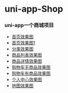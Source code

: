 <!--
 * @Descripttion: 
 * @version: 
 * @Author: windowdotonload
-->

# uni-app-Shop

### uni-app一个商城项目

* [首页效果图](https://s3.ax1x.com/2020/12/10/rPoQHI.png)
* [首页效果图1](https://s3.ax1x.com/2020/12/10/rPo1Et.png)
* [分类效果图](https://s3.ax1x.com/2020/12/10/rPoY8S.png)
* [商品列表效果图](https://s3.ax1x.com/2020/12/10/rPor5V.png)
* [商品详情效果图](https://s3.ax1x.com/2020/12/10/rPoRKJ.png)
* [购物车无商品效果图](https://s3.ax1x.com/2020/12/10/rPofbR.png)
* [购物车有商品效果图](https://s3.ax1x.com/2020/12/10/rPoWr9.png)
* [个人中心效果图](https://s3.ax1x.com/2020/12/10/rPo4V1.png)
* [地图效果图](https://s3.ax1x.com/2020/12/10/rPoI56.png)

  



